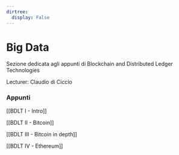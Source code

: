 ```yaml
---
dirtree:
  display: False
---
```


# Big Data

Sezione dedicata agli appunti di Blockchain and Distributed Ledger Technologies

Lecturer: Claudio di Ciccio

### Appunti

[[BDLT I - Intro]]

[[BDLT II - Bitcoin]]

[[BDLT III - Bitcoin in depth]]

[[BDLT IV - Ethereum]]